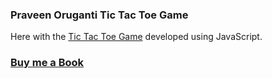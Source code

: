 ### Praveen Oruganti Tic Tac Toe Game

Here with the [Tic Tac Toe Game](https://praveenorugantitech.github.io/praveenorugantitech-vanilla-js/0_Projects/praveenorugantitech-tic-tac-toe) developed using JavaScript.

### [Buy me a Book](https://www.buymeacoffee.com/praveenoruganti)


